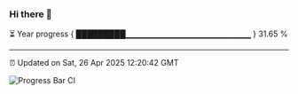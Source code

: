 ### Hi there 👋

⏳ Year progress { █████████▁▁▁▁▁▁▁▁▁▁▁▁▁▁▁▁▁▁▁▁▁ } 31.65 %

---

⏰ Updated on Sat, 26 Apr 2025 12:20:42 GMT

![Progress Bar CI](https://github.com/code-lakshay/GitHub-Actions-Demo/workflows/Progress%20Bar%20CI/badge.svg)
